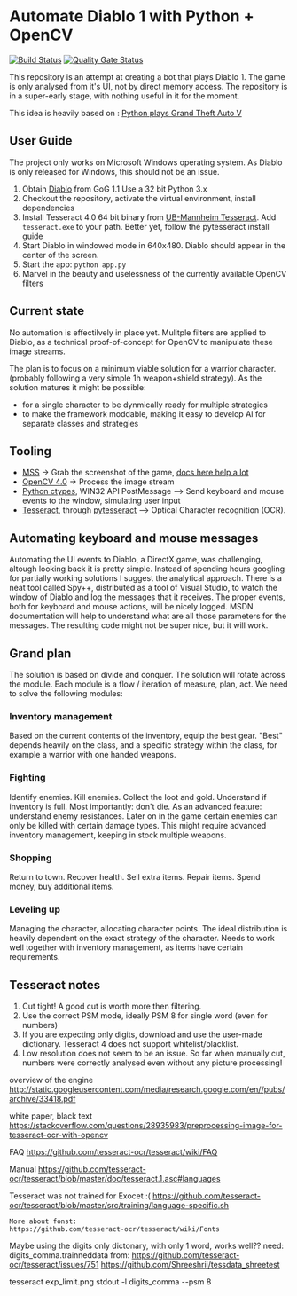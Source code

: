 # Automate Diablo 1 with Python + OpenCV

[![Build Status](https://dev.azure.com/hosszub/evil_snek/_apis/build/status/hosszubalazs.evil_snek?branchName=master)](https://dev.azure.com/hosszub/evil_snek/_build/latest?definitionId=1&branchName=master)
[![Quality Gate Status](https://sonarcloud.io/api/project_badges/measure?project=hosszubalazs_evil_snek&metric=alert_status)](https://sonarcloud.io/dashboard?id=hosszubalazs_evil_snek)

This repository is an attempt at creating a bot that plays Diablo 1. The game is only analysed from it's UI, not by direct memory access. The repository is in a super-early stage, with nothing useful in it for the moment.

This idea is heavily based on : [Python plays Grand Theft Auto V](https://www.youtube.com/watch?v=ks4MPfMq8aQ)

## User Guide

The project only works on Microsoft Windows operating system. As Diablo is only released for Windows, this should not be an issue.

1. Obtain [Diablo](https://www.gog.com/game/diablo) from GoG
1.1 Use a 32 bit Python 3.x
2. Checkout the repository, activate the virtual environment, install dependencies
3. Install Tesseract 4.0 64 bit binary from [UB-Mannheim Tesseract](https://github.com/UB-Mannheim/tesseract/wiki). Add `tesseract.exe` to your path. Better yet, follow the pytesseract install guide
4. Start Diablo in windowed mode in 640x480. Diablo should appear in the center of the screen.
5. Start the app: `python app.py`
6. Marvel in the beauty and uselessness of the currently available OpenCV filters

## Current state

No automation is effectilvely in place yet. Mulitple filters are applied to Diablo, as a technical proof-of-concept for OpenCV to manipulate these image streams.

The plan is to focus on a minimum viable solution for a warrior character. (probably following a very simple 1h weapon+shield strategy). As the solution matures it might be possible:

- for a single character to be dynmically ready for multiple strategies
- to make the framework moddable, making it easy to develop AI for separate classes and strategies

## Tooling

- [MSS](https://pypi.org/project/mss/) -> Grab the screenshot of the game, [docs here help a lot](https://python-mss.readthedocs.io/examples.html#opencv-numpy)
- [OpenCV 4.0](https://pypi.org/project/opencv-python/) -> Process the image stream
- [Python ctypes](https://www.google.com/search?client=firefox-b-d&q=pzthon+ctzpes), WIN32 API PostMessage --> Send keyboard and mouse events to the window, simulating user input
- [Tesseract](https://github.com/tesseract-ocr/tesseract), through [pytesseract](https://pypi.org/project/pytesseract/) --> Optical Character recognition (OCR).
  
## Automating keyboard and mouse messages

Automating the UI events to Diablo, a DirectX game, was challenging, altough looking back it is pretty simple. Instead of spending hours googling for partially working solutions I suggest the analytical approach. There is a neat tool called Spy++, distributed as a tool of Visual Studio, to watch the window of Diablo and log the messages that it receives. The proper events, both for keyboard and mouse actions, will be nicely logged. MSDN documentation will help to understand what are all those parameters for the messages. The resulting code might not be super nice, but it will work.

## Grand plan

The solution is based on divide and conquer. The solution will rotate across the module. Each module is a flow / iteration of measure, plan, act. We need to solve the following modules:

### Inventory management

Based on the current contents of the inventory, equip the best gear. "Best" depends heavily on the class, and a specific strategy within the class, for example a warrior with one handed weapons.

### Fighting

Identify enemies. Kill enemies. Collect the loot and gold. Understand if inventory is full. Most importantly: don't die.
As an advanced feature: understand enemy resistances. Later on in the game certain enemies can only be killed with certain damage types. This might require advanced inventory management, keeping in stock multiple weapons.

### Shopping

Return to town. Recover health. Sell extra items. Repair items. Spend money, buy additional items.

### Leveling up

Managing the character, allocating character points. The ideal distribution is heavily dependent on the exact strategy of the character. Needs to work well together with inventory management, as items have certain requirements.


## Tesseract notes

1. Cut tight! A good cut is worth more then filtering.
2. Use the correct PSM mode, ideally PSM 8 for single word (even for numbers)
3. If you are expecting only digits, download and use the user-made dictionary. Tesseract 4 does not support whitelist/blacklist.
4. Low resolution does not seem to be an issue. So far when manually cut, numbers were correctly analysed even without any picture processing!

 overview of the engine
 http://static.googleusercontent.com/media/research.google.com/en//pubs/archive/33418.pdf

 white paper, black text
https://stackoverflow.com/questions/28935983/preprocessing-image-for-tesseract-ocr-with-opencv

FAQ
https://github.com/tesseract-ocr/tesseract/wiki/FAQ

Manual
https://github.com/tesseract-ocr/tesseract/blob/master/doc/tesseract.1.asc#languages

Tesseract was not trained for Exocet :(
    https://github.com/tesseract-ocr/tesseract/blob/master/src/training/language-specific.sh

    More about fonst:
    https://github.com/tesseract-ocr/tesseract/wiki/Fonts

Maybe using the digits only dictonary, with only 1 word, works well??
need: digits_comma.trainneddata from:
https://github.com/tesseract-ocr/tesseract/issues/751
https://github.com/Shreeshrii/tessdata_shreetest

tesseract exp_limit.png stdout -l digits_comma --psm 8
